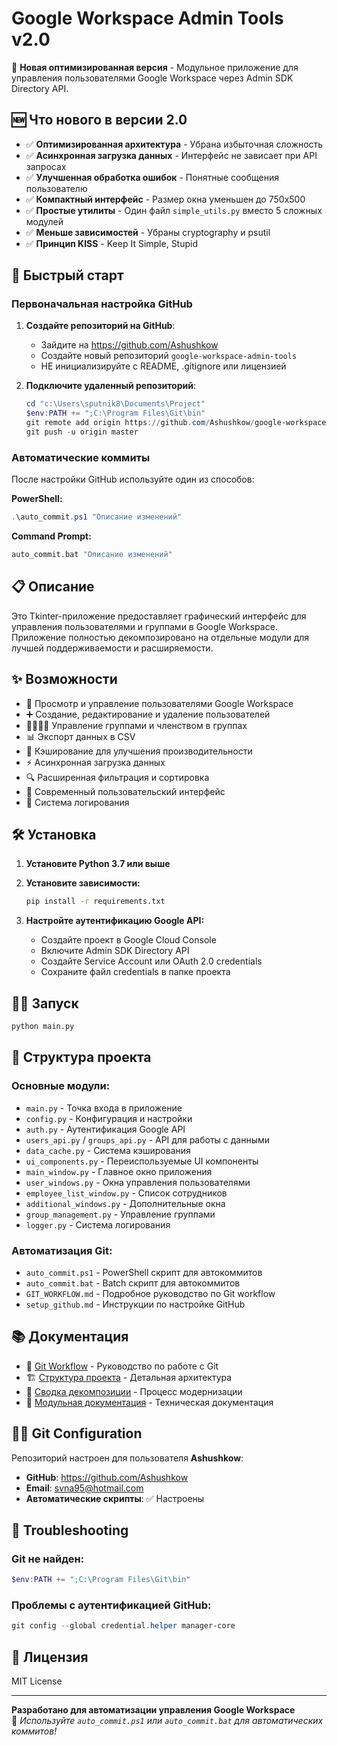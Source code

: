# Google Workspace Admin Tools v2.0

🎉 **Новая оптимизированная версия** - Модульное приложение для управления пользователями Google Workspace через Admin SDK Directory API.

## 🆕 Что нового в версии 2.0

- ✅ **Оптимизированная архитектура** - Убрана избыточная сложность
- ✅ **Асинхронная загрузка данных** - Интерфейс не зависает при API запросах  
- ✅ **Улучшенная обработка ошибок** - Понятные сообщения пользователю
- ✅ **Компактный интерфейс** - Размер окна уменьшен до 750x500
- ✅ **Простые утилиты** - Один файл `simple_utils.py` вместо 5 сложных модулей
- ✅ **Меньше зависимостей** - Убраны cryptography и psutil
- ✅ **Принцип KISS** - Keep It Simple, Stupid

## 🚀 Быстрый старт

### Первоначальная настройка GitHub

1. **Создайте репозиторий на GitHub**:
   - Зайдите на https://github.com/Ashushkow
   - Создайте новый репозиторий `google-workspace-admin-tools`
   - НЕ инициализируйте с README, .gitignore или лицензией

2. **Подключите удаленный репозиторий**:
   ```powershell
   cd "c:\Users\sputnik8\Documents\Project"
   $env:PATH += ";C:\Program Files\Git\bin"
   git remote add origin https://github.com/Ashushkow/google-workspace-admin-tools.git
   git push -u origin master
   ```

### Автоматические коммиты

После настройки GitHub используйте один из способов:

**PowerShell:**
```powershell
.\auto_commit.ps1 "Описание изменений"
```

**Command Prompt:**
```cmd
auto_commit.bat "Описание изменений"
```

## 📋 Описание

Это Tkinter-приложение предоставляет графический интерфейс для управления пользователями и группами в Google Workspace. Приложение полностью декомпозировано на отдельные модули для лучшей поддерживаемости и расширяемости.

## ✨ Возможности

- 👥 Просмотр и управление пользователями Google Workspace
- ➕ Создание, редактирование и удаление пользователей
- 👨‍👩‍👧‍👦 Управление группами и членством в группах
- 📊 Экспорт данных в CSV
- 🚀 Кэширование для улучшения производительности
- ⚡ Асинхронная загрузка данных
- 🔍 Расширенная фильтрация и сортировка
- 🎨 Современный пользовательский интерфейс
- 📝 Система логирования

## 🛠️ Установка

1. **Установите Python 3.7 или выше**
2. **Установите зависимости:**
   ```bash
   pip install -r requirements.txt
   ```

3. **Настройте аутентификацию Google API:**
   - Создайте проект в Google Cloud Console
   - Включите Admin SDK Directory API
   - Создайте Service Account или OAuth 2.0 credentials
   - Сохраните файл credentials в папке проекта

## 🏃‍♂️ Запуск

```bash
python main.py
```

## 📁 Структура проекта

### Основные модули:
- `main.py` - Точка входа в приложение
- `config.py` - Конфигурация и настройки
- `auth.py` - Аутентификация Google API
- `users_api.py` / `groups_api.py` - API для работы с данными
- `data_cache.py` - Система кэширования
- `ui_components.py` - Переиспользуемые UI компоненты
- `main_window.py` - Главное окно приложения
- `user_windows.py` - Окна управления пользователями
- `employee_list_window.py` - Список сотрудников
- `additional_windows.py` - Дополнительные окна
- `group_management.py` - Управление группами
- `logger.py` - Система логирования

### Автоматизация Git:
- `auto_commit.ps1` - PowerShell скрипт для автокоммитов
- `auto_commit.bat` - Batch скрипт для автокоммитов
- `GIT_WORKFLOW.md` - Подробное руководство по Git workflow
- `setup_github.md` - Инструкции по настройке GitHub

## 📚 Документация

- 📖 [Git Workflow](GIT_WORKFLOW.md) - Руководство по работе с Git
- 🏗️ [Структура проекта](PROJECT_STRUCTURE.md) - Детальная архитектура
- 🔄 [Сводка декомпозиции](DECOMPOSITION_SUMMARY.md) - Процесс модернизации
- 📝 [Модульная документация](README_modular.md) - Техническая документация

## 👨‍💻 Git Configuration

Репозиторий настроен для пользователя **Ashushkow**:
- **GitHub**: https://github.com/Ashushkow
- **Email**: svna95@hotmail.com
- **Автоматические скрипты**: ✅ Настроены

## 🔧 Troubleshooting

### Git не найден:
```powershell
$env:PATH += ";C:\Program Files\Git\bin"
```

### Проблемы с аутентификацией GitHub:
```powershell
git config --global credential.helper manager-core
```

## 📄 Лицензия

MIT License

---

**Разработано для автоматизации управления Google Workspace**  
🚀 *Используйте `auto_commit.ps1` или `auto_commit.bat` для автоматических коммитов!*

